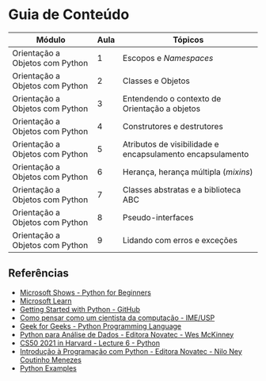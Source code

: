 
# Guia de Conteúdo

|                 Módulo           | Aula |                        Tópicos                               |
| -------------------------------- | ---- | ------------------------------------------------------------ |
| Orientação a Objetos com Python  |  1   | Escopos e _Namespaces_  |
| Orientação a Objetos com Python  |  2   | Classes e Objetos |
| Orientação a Objetos com Python  |  3   | Entendendo o contexto de Orientação a objetos |
| Orientação a Objetos com Python  |  4   | Construtores e destrutores |
| Orientação a Objetos com Python  |  5   | Atributos de visibilidade e encapsulamento  encapsulamento |
| Orientação a Objetos com Python  |  6   | Herança, herança múltipla (_mixins_) |
| Orientação a Objetos com Python  |  7   | Classes abstratas e a biblioteca ABC |
| Orientação a Objetos com Python  |  8   | Pseudo-interfaces |
| Orientação a Objetos com Python  |  9   | Lidando com erros e exceções |


## Referências
* [Microsoft Shows - Python for Beginners](https://docs.microsoft.com/pt-br/shows/intro-to-python-development/)
* [Microsoft Learn](https://docs.microsoft.com/pt-br/learn/)
* [Getting Started with Python - GitHub](https://github.com/microsoft/c9-python-getting-started)
* [Como pensar como um cientista da computação - IME/USP](https://panda.ime.usp.br/pensepy/static/pensepy/index.html)
* [Geek for Geeks - Python Programming Language](https://www.geeksforgeeks.org/python-programming-language/)
* [Python para Análise de Dados - Editora Novatec - Wes McKinney](https://leitura.com.br/python-para-analise-de-dados-L006-9788575226476)
* [CS50 2021 in Harvard - Lecture 6 - Python](https://youtu.be/ky-24RvI57s)
* [Introdução à Programação com Python - Editora Novatec - Nilo Ney Coutinho Menezes](https://www.amazon.com.br/Introdu%C3%A7%C3%A3o-Programa%C3%A7%C3%A3o-com-Python-Algoritmos/dp/8575227181/)
* [Python Examples](https://pythonexamples.org/)
